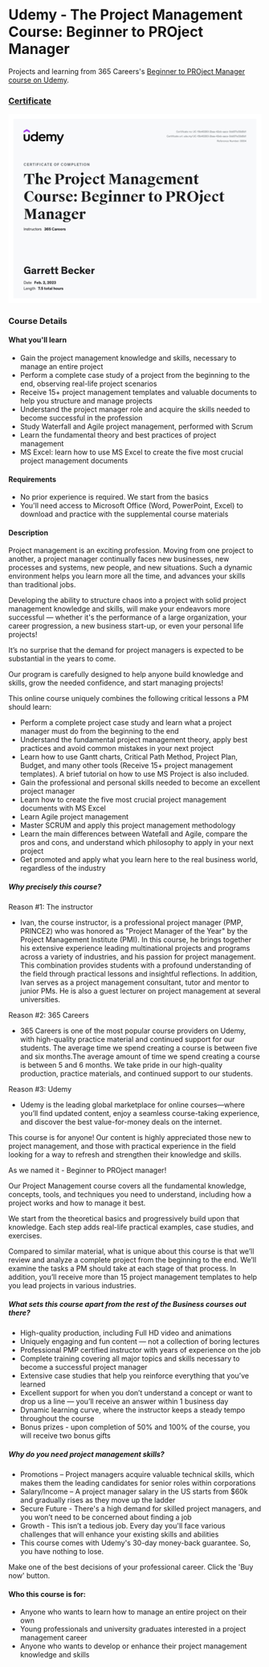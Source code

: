 # Udemy - The Project Management Course: Beginner to PROject Manager

Projects and learning from 365 Careers's [Beginner to PROject Manager course on Udemy](https://www.udemy.com/course/the-project-management-course-beginner-to-project-manager/).

### [Certificate](https://www.udemy.com/certificate/UC-15b40283-2baa-42eb-aace-0dd07e33d8d1/)

!["Certificate"](./Certificate.jpg)

### Course Details

#### What you'll learn
- Gain the project management knowledge and skills, necessary to manage an entire project
- Perform a complete case study of a project from the beginning to the end, observing real-life project scenarios
- Receive 15+ project management templates and valuable documents to help you structure and manage projects
- Understand the project manager role and acquire the skills needed to become successful in the profession
- Study Waterfall and Agile project management, performed with Scrum
- Learn the fundamental theory and best practices of project management
- MS Excel: learn how to use MS Excel to create the five most crucial project management documents

#### Requirements
- No prior experience is required. We start from the basics
- You'll need access to Microsoft Office (Word, PowerPoint, Excel) to download and practice with the supplemental course materials

#### Description
Project management is an exciting profession. Moving from one project to another, a project manager continually faces new businesses, new processes and systems, new people, and new situations. Such a dynamic environment helps you learn more all the time, and advances your skills than traditional jobs.

Developing the ability to structure chaos into a project with solid project management knowledge and skills, will make your endeavors more successful — whether it's the performance of a large organization, your career progression, a new business start-up, or even your personal life projects!

It’s no surprise that the demand for project managers is expected to be substantial in the years to come.

Our program is carefully designed to help anyone build knowledge and skills, grow the needed confidence, and start managing projects!

This online course uniquely combines the following critical lessons a PM should learn:
- Perform a complete project case study and learn what a project manager must do from the beginning to the end
- Understand the fundamental project management theory, apply best practices and avoid common mistakes in your next project
- Learn how to use Gantt charts, Critical Path Method, Project Plan, Budget, and many other tools (Receive 15+ project management templates). A brief tutorial on how to use MS Project is also included.
- Gain the professional and personal skills needed to become an excellent project manager
- Learn how to create the five most crucial project management documents with MS Excel 
- Learn Agile project management
- Master SCRUM and apply this project management methodology
- Learn the main differences between Watefall and Agile, compare the pros and cons, and understand which philosophy to apply in your next project
- Get promoted and apply what you learn here to the real business world, regardless of the industry

##### Why precisely this course?

Reason #1: The instructor
- Ivan, the course instructor, is a professional project manager (PMP, PRINCE2) who was honored as "Project Manager of the Year" by the Project Management Institute (PMI). In this course, he brings together his extensive experience leading multinational projects and programs across a variety of industries, and his passion for project management. This combination provides students with a profound understanding of the field through practical lessons and insightful reflections. In addition, Ivan serves as a project management consultant, tutor and mentor to junior PMs. He is also a guest lecturer on project management at several universities.

Reason #2: 365 Careers
- 365 Careers is one of the most popular course providers on Udemy, with high-quality practice material and continued support for our students. The average time we spend creating a course is between five and six months.The average amount of time we spend creating a course is between 5 and 6 months. We take pride in our high-quality production, practice materials, and continued support to our students.

Reason #3: Udemy
- Udemy is the leading global marketplace for online courses—where you’ll find updated content, enjoy a seamless course-taking experience, and discover the best value-for-money deals on the internet.

This course is for anyone! Our content is highly appreciated those new to project management, and those with practical experience in the field looking for a way to refresh and strengthen their knowledge and skills.

As we named it - Beginner to PROject manager!

Our Project Management course covers all the fundamental knowledge, concepts, tools, and techniques you need to understand, including how a project works and how to manage it best. 

We start from the theoretical basics and progressively build upon that knowledge. Each step adds real-life practical examples, case studies, and exercises.

Compared to similar material, what is unique about this course is that we’ll review and analyze a complete project from the beginning to the end. We’ll examine the tasks a PM should take at each stage of that process. In addition, you’ll receive more than 15 project management templates to help you lead projects in various industries.

##### What sets this course apart from the rest of the Business courses out there?
- High-quality production, including Full HD video and animations
- Uniquely engaging and fun content — not a collection of boring lectures
- Professional PMP certified instructor with years of experience on the job
- Complete training covering all major topics and skills necessary to become a successful project manager
- Extensive case studies that help you reinforce everything that you’ve learned
- Excellent support for when you don’t understand a concept or want to drop us a line — you’ll receive an answer within 1 business day
- Dynamic learning curve, where the instructor keeps a steady tempo throughout the course
- Bonus prizes - upon completion of 50% and 100% of the course, you will receive two bonus gifts

##### Why do you need project management skills?
- Promotions – Project managers acquire valuable technical skills, which makes them the leading candidates for senior roles within corporations
- Salary/Income – A project manager salary in the US starts from $60k and gradually rises as they move up the ladder
- Secure Future - There's a high demand for skilled project managers, and you won’t need to be concerned about finding a job
- Growth - This isn’t a tedious job. Every day you'll face various challenges that will enhance your existing skills and abilities
- This course comes with Udemy's 30-day money-back guarantee. So, you have nothing to lose.

Make one of the best decisions of your professional career. Click the 'Buy now' button.

#### Who this course is for:
- Anyone who wants to learn how to manage an entire project on their own
- Young professionals and university graduates interested in a project management career
- Anyone who wants to develop or enhance their project management knowledge and skills